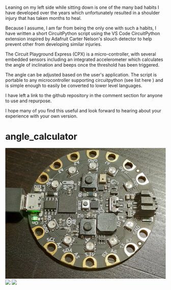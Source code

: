 Leaning on my left side while sitting down is one of the many bad habits I have developed over the years which unfortunately resulted in a shoulder injury that has taken months to heal. 

Because I assume, I am far from being the only one with such a habits, I have written a short CircuitPython script using the VS Code CircuitPython extension inspired by Adafruit Carter Nelson's slouch detector to help prevent other from developing similar injuries.

The Circuit Playground Express (CPX) is a micro-controller, with several embedded sensors including an integrated accelerometer which calculates the angle of inclination and beeps once the threshold has been triggered. 

The angle can be adjusted based on the user's application. The script is portable to any microcontroller supporting circuitpython (see list here ) and is simple enough to easily be converted to lower level languages.

I have left a link to the github repository in the comment section for anyone to use and repurpose.

I hope many of you find this useful and look forward to hearing about your experience with your own version.

# angle_calculator
![](images/Picture1.png)
![](images/Picture2.png)
![](images/Picture3.png)





